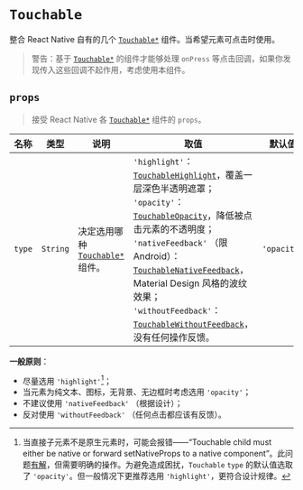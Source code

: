 # `Touchable`

整合 React Native 自有的几个 [`Touchable*`][Touchable] 组件。当希望元素可点击时使用。

> 警告：基于 [`Touchable*`][Touchable] 的组件才能够处理 `onPress` 等点击回调，如果你发现传入这些回调不起作用，考虑使用本组件。

## `props`

> 接受 React Native 各 [`Touchable*`][Touchable] 组件的 `props`。

| 名称		| 类型		| 说明											| 取值																																																																																																																																																| 默认值			|
| ---		| ---		| ---											| ---																																																																																																																																																| ---			|
| `type`	| `String`	| 决定选用哪种 [`Touchable*`][Touchable] 组件。	| `'highlight'`：[`TouchableHighlight`](http://facebook.github.io/react-native/docs/touchablehighlight.html)，覆盖一层深色半透明遮罩；<br>`'opacity'`：[`TouchableOpacity`](http://facebook.github.io/react-native/docs/touchableopacity.html)，降低被点击元素的不透明度；<br>`'nativeFeedback'` （限 Android）：[`TouchableNativeFeedback`](http://facebook.github.io/react-native/docs/touchablenativefeedback.html)，Material Design 风格的波纹效果；<br>`'withoutFeedback'`：[`TouchableWithoutFeedback`](http://facebook.github.io/react-native/docs/touchablewithoutfeedback.html)，没有任何操作反馈。	| `'opacity'`	|

**一般原则**：

- 尽量选用 `'highlight'`[^1]；
- 当元素为纯文本、图标，无背景、无边框时考虑选用 `'opacity'`；
- 不建议使用 `'nativeFeedback'` （根据设计）；
- 反对使用 `'withoutFeedback'` （任何点击都应该有反馈）。

[^1]: 当直接子元素不是原生元素时，可能会报错——“Touchable child must either be native or forward setNativeProps to a native component”。此问题[有解](http://facebook.github.io/react-native/docs/direct-manipulation.html)，但需要明确的操作。为避免造成困扰，`Touchable` `type` 的默认值选取了 `'opacity'`。但一般情况下更推荐选用 `'highlight'`，更符合设计规律。



[Touchable]: http://facebook.github.io/react-native/docs/handling-touches.html#touchables